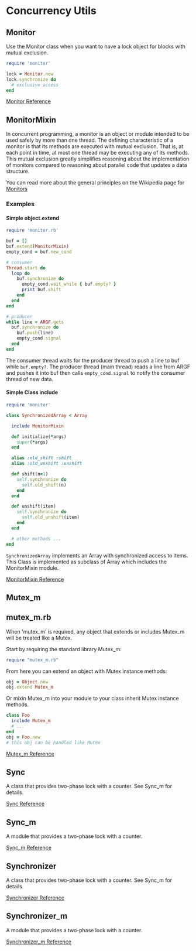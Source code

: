 # Concurrency Utils



## Monitor

Use the Monitor class when you want to have a lock object for blocks
with mutual exclusion.


```ruby
require 'monitor'

lock = Monitor.new
lock.synchronize do
  # exclusive access
end
```

[Monitor
Reference](https://ruby-doc.org/stdlib-2.5.0/libdoc/monitor/rdoc/Monitor.html)



## MonitorMixin

In concurrent programming, a monitor is an object or module intended to
be used safely by more than one thread. The defining characteristic of a
monitor is that its methods are executed with mutual exclusion. That is,
at each point in time, at most one thread may be executing any of its
methods. This mutual exclusion greatly simplifies reasoning about the
implementation of monitors compared to reasoning about parallel code
that updates a data structure.

You can read more about the general principles on the Wikipedia page for
[Monitors](http://en.wikipedia.org/wiki/Monitor_%28synchronization%29)

### Examples

#### Simple object.extend


```ruby
require 'monitor.rb'

buf = []
buf.extend(MonitorMixin)
empty_cond = buf.new_cond

# consumer
Thread.start do
  loop do
    buf.synchronize do
      empty_cond.wait_while { buf.empty? }
      print buf.shift
    end
  end
end

# producer
while line = ARGF.gets
  buf.synchronize do
    buf.push(line)
    empty_cond.signal
  end
end
```

The consumer thread waits for the producer thread to push a line to buf
while `buf.empty?`. The producer thread (main thread) reads a line from
ARGF and pushes it into buf then calls `empty_cond.signal` to notify the
consumer thread of new data.

#### Simple Class include


```ruby
require 'monitor'

class SynchronizedArray < Array

  include MonitorMixin

  def initialize(*args)
    super(*args)
  end

  alias :old_shift :shift
  alias :old_unshift :unshift

  def shift(n=1)
    self.synchronize do
      self.old_shift(n)
    end
  end

  def unshift(item)
    self.synchronize do
      self.old_unshift(item)
    end
  end

  # other methods ...
end
```

`SynchronizedArray` implements an Array with synchronized access to
items. This Class is implemented as subclass of Array which includes the
MonitorMixin module.

[MonitorMixin
Reference](https://ruby-doc.org/stdlib-2.5.0/libdoc/monitor/rdoc/MonitorMixin.html)



## Mutex\_m

## mutex\_m.rb

When 'mutex\_m' is required, any object that extends or includes
Mutex\_m will be treated like a Mutex.

Start by requiring the standard library Mutex\_m:


```ruby
require "mutex_m.rb"
```

From here you can extend an object with Mutex instance methods:


```ruby
obj = Object.new
obj.extend Mutex_m
```

Or mixin Mutex\_m into your module to your class inherit Mutex instance
methods.


```ruby
class Foo
  include Mutex_m
  # ...
end
obj = Foo.new
# this obj can be handled like Mutex
```

[Mutex\_m
Reference](https://ruby-doc.org/stdlib-2.5.0/libdoc/mutex_m/rdoc/Mutex_m.html)



## Sync

A class that provides two-phase lock with a counter. See Sync\_m for
details.

[Sync
Reference](https://ruby-doc.org/stdlib-2.5.0/libdoc/sync/rdoc/Sync.html)



## Sync\_m

A module that provides a two-phase lock with a counter.

[Sync\_m
Reference](https://ruby-doc.org/stdlib-2.5.0/libdoc/sync/rdoc/Sync_m.html)



## Synchronizer

A class that provides two-phase lock with a counter. See Sync\_m for
details.

[Synchronizer
Reference](https://ruby-doc.org/stdlib-2.5.0/libdoc/sync/rdoc/Synchronizer.html)



## Synchronizer\_m

A module that provides a two-phase lock with a counter.

[Synchronizer\_m
Reference](https://ruby-doc.org/stdlib-2.5.0/libdoc/sync/rdoc/Synchronizer_m.html)

